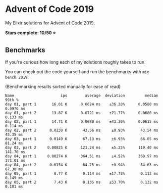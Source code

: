 # Advent of Code 2019

My Elixir solutions for [Advent of Code 2019](https://adventofcode.com/2019).

**Stars complete: 10/50 :star:**

## Benchmarks

If you're curious how long each of my solutions roughly takes to run.

You can check out the code yourself and run the benchmarks with `mix bench 2019`!

(Benchmarking results sorted manually for ease of read)

```
Name                     ips        average  deviation         median         99th %
day 01, part 1       16.01 K      0.0624 ms    ±36.20%      0.0580 ms      0.0976 ms
day 01, part 2       13.87 K      0.0721 ms    ±71.77%      0.0680 ms       0.133 ms
day 02, part 1       14.71 K      0.0680 ms    ±43.30%      0.0615 ms       0.114 ms
day 02, part 2      0.0230 K       43.56 ms     ±0.93%       43.54 ms       45.35 ms
day 03, part 1      0.0149 K       67.13 ms     ±6.93%       66.05 ms       81.24 ms
day 03, part 2     0.00825 K      121.24 ms     ±5.25%      119.40 ms      141.70 ms
day 04, part 1     0.00274 K      364.51 ms     ±4.52%      368.97 ms      371.01 ms
day 04, part 2      0.0154 K       64.75 ms     ±0.94%       64.63 ms       67.30 ms
day 05, part 1        8.77 K       0.114 ms    ±17.78%       0.113 ms       0.149 ms
day 05, part 2        7.43 K       0.135 ms    ±53.70%       0.132 ms       0.181 ms
```
